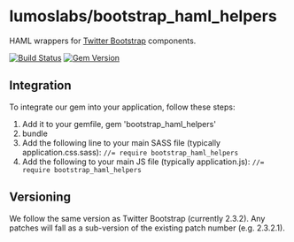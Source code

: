 # lumoslabs/bootstrap_haml_helpers

HAML wrappers for [Twitter Bootstrap](http://getbootstrap.com/2.3.2) components.

[![Build Status](https://travis-ci.org/lumoslabs/bootstrap_haml_helpers.svg)](https://travis-ci.org/lumoslabs/bootstrap_haml_helpers)
[![Gem Version](https://badge.fury.io/rb/bootstrap_haml_helpers.svg)](http://badge.fury.io/rb/bootstrap_haml_helpers)

Integration
----
To integrate our gem into your application, follow these steps:

1. Add it to your gemfile, gem 'bootstrap_haml_helpers'
2. bundle
3. Add the following line to your main SASS file (typically application.css.sass): `//= require bootstrap_haml_helpers`
4. Add the following to your main JS file (typically application.js): `//= require bootstrap_haml_helpers`

Versioning
----
We follow the same version as Twitter Bootstrap (currently 2.3.2). Any patches will fall as a sub-version of the existing patch number (e.g. 2.3.2.1).
